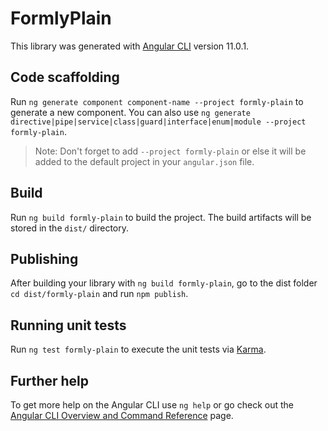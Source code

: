 # FormlyPlain

This library was generated with [Angular CLI](https://github.com/angular/angular-cli) version 11.0.1.

## Code scaffolding

Run `ng generate component component-name --project formly-plain` to generate a new component. You can also use `ng generate directive|pipe|service|class|guard|interface|enum|module --project formly-plain`.

> Note: Don't forget to add `--project formly-plain` or else it will be added to the default project in your `angular.json` file.

## Build

Run `ng build formly-plain` to build the project. The build artifacts will be stored in the `dist/` directory.

## Publishing

After building your library with `ng build formly-plain`, go to the dist folder `cd dist/formly-plain` and run `npm publish`.

## Running unit tests

Run `ng test formly-plain` to execute the unit tests via [Karma](https://karma-runner.github.io).

## Further help

To get more help on the Angular CLI use `ng help` or go check out the [Angular CLI Overview and Command Reference](https://angular.io/cli) page.
